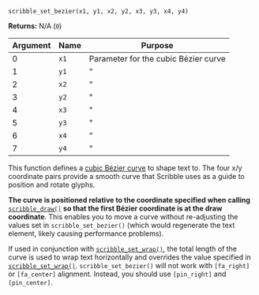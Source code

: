 `scribble_set_bezier(x1, y1, x2, y2, x3, y3, x4, y4)`

**Returns:** N/A (`0`)

|Argument|Name|Purpose                             |
|--------|----|------------------------------------|
|0       |`x1`|Parameter for the cubic Bézier curve|
|1       |`y1`|"                                   |
|2       |`x2`|"                                   |
|3       |`y2`|"                                   |
|4       |`x3`|"                                   |
|5       |`y3`|"                                   |
|6       |`x4`|"                                   |
|7       |`y4`|"                                   |

This function defines a [cubic Bézier curve](https://en.wikipedia.org/wiki/B%C3%A9zier_curve) to shape text to. The four x/y coordinate pairs provide a smooth curve that Scribble uses as a guide to position and rotate glyphs.

**The curve is positioned relative to the coordinate specified when calling** [`scribble_draw()`](scribble_draw) **so that the first Bézier coordinate is at the draw coordinate**. This enables you to move a curve without re-adjusting the values set in `scribble_set_bezier()` (which would regenerate the text element, likely causing performance problems).

If used in conjunction with [`scribble_set_wrap()`](scribble_set_wrap), the total length of the curve is used to wrap text horizontally and overrides the value specified in [`scribble_set_wrap()`](scribble_set_wrap). `scribble_set_bezier()` will not work with `[fa_right]` or `[fa_center]` alignment. Instead, you should use `[pin_right]` and `[pin_center]`.